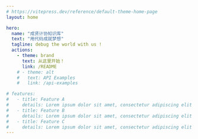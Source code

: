 ```yaml
---
# https://vitepress.dev/reference/default-theme-home-page
layout: home

hero:
  name: "成贤计协知识库"
  text: "用代码成就梦想"
  tagline: debug the world with us !
  actions:
    - theme: brand
      text: 从这里开始！
      link: /README
    # - theme: alt
    #   text: API Examples
    #   link: /api-examples

# features:
#   - title: Feature A
#     details: Lorem ipsum dolor sit amet, consectetur adipiscing elit
#   - title: Feature B
#     details: Lorem ipsum dolor sit amet, consectetur adipiscing elit
#   - title: Feature C
#     details: Lorem ipsum dolor sit amet, consectetur adipiscing elit
---
```


